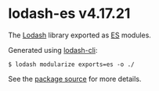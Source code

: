 # lodash-es v4.17.21

The [Lodash](https://lodash.com/) library exported as
[ES](http://www.ecma-international.org/ecma-262/6.0/) modules.

Generated using [lodash-cli](https://www.npmjs.com/package/lodash-cli):

```shell
$ lodash modularize exports=es -o ./
```

See the [package source](https://github.com/lodash/lodash/tree/4.17.21-es) for
more details.
